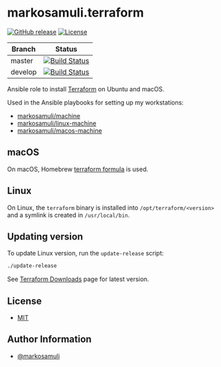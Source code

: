 # markosamuli.terraform

[![GitHub release](https://img.shields.io/github/release/markosamuli/ansible-terraform.svg)](https://github.com/markosamuli/ansible-terraform/releases)
[![License](https://img.shields.io/github/license/markosamuli/ansible-terraform.svg)](https://github.com/markosamuli/ansible-terraform/blob/master/LICENSE)

| Branch  | Status |
|---------|--------|
| master  | [![Build Status](https://travis-ci.org/markosamuli/ansible-terraform.svg?branch=master)](https://travis-ci.org/markosamuli/ansible-terraform)
| develop | [![Build Status](https://travis-ci.org/markosamuli/ansible-terraform.svg?branch=develop)](https://travis-ci.org/markosamuli/ansible-terraform)

Ansible role to install [Terraform] on Ubuntu and macOS.

Used in the Ansible playbooks for setting up my workstations:

- [markosamuli/machine](https://github.com/markosamuli/machine)
- [markosamuli/linux-machine](https://github.com/markosamuli/linux-machine)
- [markosamuli/macos-machine](https://github.com/markosamuli/macos-machine)

[Terraform]: https://www.hashicorp.com/

## macOS

On macOS, Homebrew [terraform formula] is used.

[terraform formula]: https://formulae.brew.sh/formula/terraform

## Linux

On Linux, the `terraform` binary is installed into `/opt/terraform/<version>`
and a symlink is created in `/usr/local/bin`.

## Updating version

To update Linux version, run the `update-release` script:

```bash
./update-release
```

See [Terraform Downloads] page for latest version.

[Terraform Downloads]: https://www.terraform.io/downloads.html

## License

- [MIT](LICENSE)

## Author Information

- [@markosamuli](https://github.com/markosamuli)
